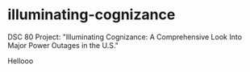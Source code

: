 # illuminating-cognizance
DSC 80 Project: "Illuminating Cognizance: A Comprehensive Look Into Major Power Outages in the U.S."

Hellooo